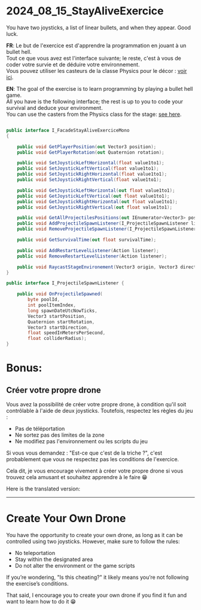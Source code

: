 # 2024_08_15_StayAliveExercice
You have two joysticks, a list of linear bullets, and when they appear. Good luck.

**FR**: Le but de l'exercice est d'apprendre la programmation en jouant à un bullet hell.  
Tout ce que vous avez est l'interface suivante; le reste, c'est à vous de coder votre survie et de déduire votre environnement.  
Vous pouvez utiliser les casteurs de la classe Physics pour le décor : [voir ici](https://github.com/EloiStree/HelloUnityKeywordForJunior/issues/70).

**EN**: The goal of the exercise is to learn programming by playing a bullet hell game.  
All you have is the following interface; the rest is up to you to code your survival and deduce your environment.  
You can use the casters from the Physics class for the stage: [see here](https://github.com/EloiStree/HelloUnityKeywordForJunior/issues/70).


``` cs

public interface I_FacadeStayAliveExerciceMono
{

    public void GetPlayerPosition(out Vector3 position);
    public void GetPlayerRotation(out Quaternion rotation);

    public void SetJoystickLeftHorizontal(float value1to1);
    public void SetJoystickLeftVertical(float value1to1);
    public void SetJoystickRightHorizontal(float value1to1);
    public void SetJoystickRightVertical(float value1to1);

    public void GetJoystickLeftHorizontal(out float value1to1);
    public void GetJoystickLeftVertical(out float value1to1);
    public void GetJoystickRightHorizontal(out float value1to1);
    public void GetJoystickRightVertical(out float value1to1);

    public void GetAllProjectilesPositions(out IEnumerator<Vector3> positions);
    public void AddProjectileSpawnListener(I_ProjectileSpawnListener listener);
    public void RemoveProjectileSpawnListener(I_ProjectileSpawnListener listener);

    public void GetSurvivalTime(out float survivalTime);

    public void AddRestartLevelListener(Action listener);
    public void RemoveRestartLevelListener(Action listener);

    public void RaycastStageEnvironement(Vector3 origin, Vector3 direction, out Vector3 hitPoint, float maxDistance);
}

public interface I_ProjectileSpawnListener { 

    public void OnProjectileSpawned(
        byte poolId,
        int poolItemIndex,
        long spawnDateUtcNowTicks,
        Vector3 startPosition,
        Quaternion startRotation,
        Vector3 startDirection,
        float speedInMetersPerSecond,
        float colliderRadius);
}
```




# Bonus:
## Créer votre propre drone

Vous avez la possibilité de créer votre propre drone, à condition qu'il soit contrôlable à l'aide de deux joysticks. Toutefois, respectez les règles du jeu :

- Pas de téléportation
- Ne sortez pas des limites de la zone
- Ne modifiez pas l'environnement ou les scripts du jeu

Si vous vous demandez : "Est-ce que c'est de la triche ?", c'est probablement que vous ne respectez pas les conditions de l'exercice.

Cela dit, je vous encourage vivement à créer votre propre drone si vous trouvez cela amusant et souhaitez apprendre à le faire 😁

Here is the translated version:

---

# Create Your Own Drone

You have the opportunity to create your own drone, as long as it can be controlled using two joysticks. However, make sure to follow the rules:

- No teleportation
- Stay within the designated area
- Do not alter the environment or the game scripts

If you’re wondering, "Is this cheating?" it likely means you’re not following the exercise’s conditions.

That said, I encourage you to create your own drone if you find it fun and want to learn how to do it 😁

